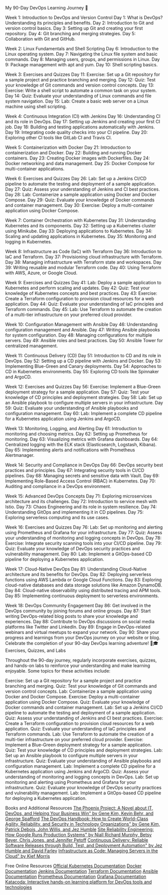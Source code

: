 My 90-Day DevOps Learning Journey 🚀

Week 1: Introduction to DevOps and Version Control
Day 1: What is DevOps? Understanding its principles and benefits.
Day 2: Introduction to Git and version control basics.
Day 3: Setting up Git and creating your first repository.
Day 4: Git branching and merging strategies.
Day 5: Collaboration with Git and GitHub.

Week 2: Linux Fundamentals and Shell Scripting
Day 6: Introduction to the Linux operating system.
Day 7: Navigating the Linux file system and basic commands.
Day 8: Managing users, groups, and permissions in Linux.
Day 9: Package management with apt and yum.
Day 10: Shell scripting basics.

Week 3: Exercises and Quizzes
Day 11: Exercise: Set up a Git repository for a sample project and practice branching and merging.
Day 12: Quiz: Test your knowledge of Git commands and version control concepts.
Day 13: Exercise: Write a shell script to automate a common task on your system.
Day 14: Quiz: Evaluate your understanding of Linux commands and file system navigation.
Day 15: Lab: Create a basic web server on a Linux machine using shell scripting.

Week 4: Continuous Integration (CI) with Jenkins
Day 16: Understanding CI and its role in DevOps.
Day 17: Setting up Jenkins and creating your first CI job.
Day 18: Building and testing applications automatically with Jenkins.
Day 19: Integrating code quality checks into your CI pipeline.
Day 20: Exploring other CI tools like GitLab CI and Travis CI.

Week 5: Containerization with Docker
Day 21: Introduction to containerization and Docker.
Day 22: Building and running Docker containers.
Day 23: Creating Docker images with Dockerfiles.
Day 24: Docker networking and data management.
Day 25: Docker Compose for multi-container applications.

Week 6: Exercises and Quizzes
Day 26: Lab: Set up a Jenkins CI/CD pipeline to automate the testing and deployment of a sample application.
Day 27: Quiz: Assess your understanding of Jenkins and CI best practices.
Day 28: Lab: Containerize a sample application using Docker and Docker Compose.
Day 29: Quiz: Evaluate your knowledge of Docker commands and container management.
Day 30: Exercise: Deploy a multi-container application using Docker Compose.

Week 7: Container Orchestration with Kubernetes
Day 31: Understanding Kubernetes and its components.
Day 32: Setting up a Kubernetes cluster using Minikube.
Day 33: Deploying applications to Kubernetes.
Day 34: Scaling and updating applications in Kubernetes.
Day 35: Monitoring and logging in Kubernetes.

Week 8: Infrastructure as Code (IaC) with Terraform
Day 36: Introduction to IaC and Terraform.
Day 37: Provisioning cloud infrastructure with Terraform.
Day 38: Managing infrastructure with Terraform state and workspaces.
Day 39: Writing reusable and modular Terraform code.
Day 40: Using Terraform with AWS, Azure, or Google Cloud.

Week 9: Exercises and Quizzes
Day 41: Lab: Deploy a sample application to Kubernetes and perform scaling and updates.
Day 42: Quiz: Test your knowledge of Kubernetes concepts and best practices.
Day 43: Exercise: Create a Terraform configuration to provision cloud resources for a web application.
Day 44: Quiz: Evaluate your understanding of IaC principles and Terraform commands.
Day 45: Lab: Use Terraform to automate the creation of a multi-tier infrastructure on your preferred cloud provider.

Week 10: Configuration Management with Ansible
Day 46: Understanding configuration management and Ansible.
Day 47: Writing Ansible playbooks for system configuration.
Day 48: Managing configurations for multiple servers.
Day 49: Ansible roles and best practices.
Day 50: Ansible Tower for centralized management.

Week 11: Continuous Delivery (CD)
Day 51: Introduction to CD and its role in DevOps.
Day 52: Setting up a CD pipeline with Jenkins and Docker.
Day 53: Implementing Blue-Green and Canary deployments.
Day 54: Approaches to CD in Kubernetes environments.
Day 55: Exploring CD tools like Spinnaker and ArgoCD.

Week 12: Exercises and Quizzes
Day 56: Exercise: Implement a Blue-Green deployment strategy for a sample application.
Day 57: Quiz: Test your knowledge of CD principles and deployment strategies.
Day 58: Lab: Set up an Ansible playbook to configure multiple servers in your infrastructure.
Day 59: Quiz: Evaluate your understanding of Ansible playbooks and configuration management.
Day 60: Lab: Implement a complete CD pipeline for a Kubernetes application using Jenkins and ArgoCD.

Week 13: Monitoring, Logging, and Alerting
Day 61: Introduction to monitoring and choosing metrics.
Day 62: Setting up Prometheus for monitoring.
Day 63: Visualizing metrics with Grafana dashboards.
Day 64: Centralized logging with the ELK stack (Elasticsearch, Logstash, Kibana).
Day 65: Implementing alerts and notifications with Prometheus Alertmanager.

Week 14: Security and Compliance in DevOps
Day 66: DevOps security best practices and principles.
Day 67: Integrating security tools in CI/CD pipelines.
Day 68: Managing secrets and sensitive data with Vault.
Day 69: Implementing Role-Based Access Control (RBAC) in Kubernetes.
Day 70: Auditing and compliance in a DevOps environment.

Week 15: Advanced DevOps Concepts
Day 71: Exploring microservices architecture and its challenges.
Day 72: Introduction to service mesh with Istio.
Day 73: Chaos Engineering and its role in system resilience.
Day 74: Understanding GitOps and implementing it in CD pipelines.
Day 75: Exploring serverless computing and its use cases.

Week 16: Exercises and Quizzes
Day 76: Lab: Set up monitoring and alerting using Prometheus and Grafana for your infrastructure.
Day 77: Quiz: Assess your understanding of monitoring and logging concepts in DevOps.
Day 78: Exercise: Integrate security scanning tools into your CI/CD pipeline.
Day 79: Quiz: Evaluate your knowledge of DevOps security practices and vulnerability management.
Day 80: Lab: Implement a GitOps-based CD pipeline for deploying a Kubernetes application.

Week 17: Cloud-Native DevOps
Day 81: Understanding Cloud-Native architecture and its benefits for DevOps.
Day 82: Deploying serverless functions using AWS Lambda or Google Cloud Functions.
Day 83: Exploring cloud-native databases and data storage solutions like Amazon DynamoDB.
Day 84: Cloud-native observability using distributed tracing and APM tools.
Day 85: Implementing continuous deployment to serverless environments.

Week 18: DevOps Community Engagement
Day 86: Get involved in the DevOps community by joining forums and online groups.
Day 87: Start writing DevOps-related blog posts to share your knowledge and experiences.
Day 88: Contribute to DevOps discussions on social media platforms like Twitter and LinkedIn.
Day 89: Engage in DevOps-related webinars and virtual meetups to expand your network.
Day 90: Share your progress and learnings from your DevOps journey on your website or blog. Celebrate the completion of your 90-day DevOps learning adventure! 🎉🎓
Exercises, Quizzes, and Labs

Throughout the 90-day journey, regularly incorporate exercises, quizzes, and hands-on labs to reinforce your understanding and make learning enjoyable. Some topics for these activities include:

Exercise: Set up a Git repository for a sample project and practice branching and merging.
Quiz: Test your knowledge of Git commands and version control concepts.
Lab: Containerize a sample application using Docker and Docker Compose.
Exercise: Deploy a multi-container application using Docker Compose.
Quiz: Evaluate your knowledge of Docker commands and container management.
Lab: Set up a Jenkins CI/CD pipeline to automate the testing and deployment of a sample application.
Quiz: Assess your understanding of Jenkins and CI best practices.
Exercise: Create a Terraform configuration to provision cloud resources for a web application.
Quiz: Evaluate your understanding of IaC principles and Terraform commands.
Lab: Use Terraform to automate the creation of a multi-tier infrastructure on your preferred cloud provider.
Exercise: Implement a Blue-Green deployment strategy for a sample application.
Quiz: Test your knowledge of CD principles and deployment strategies.
Lab: Set up an Ansible playbook to configure multiple servers in your infrastructure.
Quiz: Evaluate your understanding of Ansible playbooks and configuration management.
Lab: Implement a complete CD pipeline for a Kubernetes application using Jenkins and ArgoCD.
Quiz: Assess your understanding of monitoring and logging concepts in DevOps.
Lab: Set up monitoring and alerting using Prometheus and Grafana for your infrastructure.
Quiz: Evaluate your knowledge of DevOps security practices and vulnerability management.
Lab: Implement a GitOps-based CD pipeline for deploying a Kubernetes application.

Books and Additional Resources
[The Phoenix Project: A Novel about IT, DevOps, and Helping Your Business Win" by Gene Kim, Kevin Behr, and George Spafford](https://www.amazon.com/Phoenix-Project-DevOps-Helping-Business/dp/1942788290)
[The DevOps Handbook: How to Create World-Class Agility, Reliability, and Security in Technology Organizations" by Gene Kim, Patrick Debois, John Willis, and Jez Humble](https://www.amazon.com/DevOps-Handbook-World-Class-Reliability-Organizations/dp/1942788002)
[Site Reliability Engineering: How Google Runs Production Systems" by Niall Richard Murphy, Betsy Beyer, Chris Jones, and Jennifer Petoff](https://sre.google/sre-book/table-of-contents/)
[Continuous Delivery: Reliable Software Releases through Build, Test, and Deployment Automation" by Jez Humble and David Farley](https://www.amazon.com/Continuous-Delivery-Deployment-Automation-Addison-Wesley/dp/0321601912)
[Infrastructure as Code: Managing Servers in the Cloud" by Kief Morris](https://www.amazon.com/Infrastructure-Code-Managing-Servers-Cloud/dp/1491924357)


Free Online Resources
[Official Kubernetes Documentation](https://kubernetes.io/docs/home)
[Docker Documentation](https://docs.docker.com/)
[Jenkins Documentation](https://www.jenkins.io/doc/)
[Terraform Documentation](https://developer.hashicorp.com/terraform/tutorials)
[Ansible Documentation](https://docs.ansible.com/)
[Prometheus Documentation](https://prometheus.io/docs/introduction/overview/)
[Grafana Documentation](https://grafana.com/docs/)
[Katacoda: Interactive hands-on learning platform for DevOps tools and technologies](https://www.katacoda.com/)
